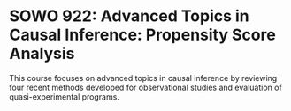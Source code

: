 # SOWO 922: Advanced Topics in Causal Inference: Propensity Score Analysis

This course focuses on advanced topics in causal inference by reviewing four recent methods developed for observational studies and evaluation of quasi-experimental programs.